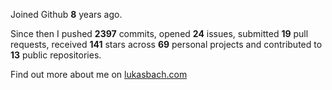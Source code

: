 Joined Github **8** years ago.

Since then I pushed **2397** commits, opened **24** issues, submitted **19** pull requests, received **141** stars across **69** personal projects and contributed to **13** public repositories.

Find out more about me on [lukasbach.com](https://lukasbach.com)
